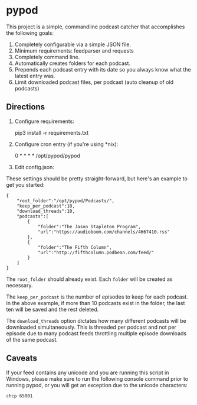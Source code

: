 # pypod

This project is a simple, commandline podcast catcher that accomplishes the following goals:

1) Completely configurable via a simple JSON file.
2) Minimum requirements: feedparser and requests
3) Completely command line.
4) Automatically creates folders for each podcast.
5) Prepends each podcast entry with its date so you always know what the latest entry was.
6) Limit downloaded podcast files, per podcast (auto cleanup of old podcasts)

## Directions

1) Configure requirements:

    pip3 install -r requirements.txt

2) Configure cron entry (if you're using *nix):

    0 *  *   *   *     /opt/pypod/pypod

3) Edit config.json:

These settings should be pretty straight-forward, but here's an example to get you started:

    {
        "root_folder":"/opt/pypod/Podcasts/",
        "keep_per_podcast":10,
        "download_threads":10,
        "podcasts":[
            {
                "folder":"The Jason Stapleton Program",
                "url":"https://audioboom.com/channels/4667410.rss"
            },
            {
                "folder":"The Fifth Column",
                "url":"http://fifthcolumn.podbean.com/feed/"
            }
        ]
    }

The `root_folder` should already exist.  Each `folder` will be created as necessary.

The `keep_per_podcast` is the number of episodes to keep for each podcast.  In the above example, if more than 10 podcasts exist in the folder, the last ten will be saved and the rest deleted.

The `download_threads` option dictates how many different podcasts will be downloaded simultaneously.  This is threaded per podcast and not per episode due to many podcast feeds throttling multiple episode downloads of the same podcast. 

## Caveats

If your feed contains any unicode and you are running this script in Windows, please make sure to run the following console command prior to running pypod, or you will get an exception due to the unicode characters:

    chcp 65001 
